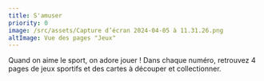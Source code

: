 ```yaml
---
title: S'amuser
priority: 0
image: /src/assets/Capture d’écran 2024-04-05 à 11.31.26.png
altImage: Vue des pages "Jeux"
---
```


Quand on aime le sport, on adore jouer ! Dans chaque numéro, retrouvez 4 pages de jeux sportifs et des cartes à découper et collectionner.
